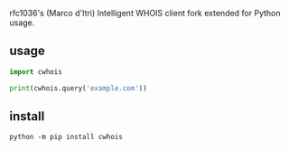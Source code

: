 rfc1036's (Marco d'Itri) Intelligent WHOIS client fork extended for Python usage.

## usage

```python
import cwhois

print(cwhois.query('example.com'))
```

## install

`python -m pip install cwhois`
